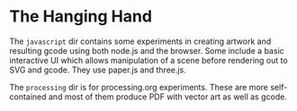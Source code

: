 # The Hanging Hand

The `javascript` dir contains some experiments in creating artwork and resulting gcode
using both node.js and the browser. Some include a basic interactive UI which allows
manipulation of a scene before rendering out to SVG and gcode. They use paper.js and
three.js.

The `processing` dir is for processing.org experiments. These are more self-contained
and most of them produce PDF with vector art as well as gcode.
